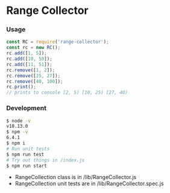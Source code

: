 # Range Collector

### Usage

```javascript
const RC = require('range-collector');
const rc = new RC();
rc.add([1, 5]);
rc.add([10, 50]);
rc.add([11, 51]);
rc.remove([1, 2]);
rc.remove([25, 27]);
rc.remove([40, 100]);
rc.print();
// prints to console [2, 5) [10, 25) [27, 40)
```


### Development

```bash
$ node -v
v10.13.0
$ npm -v
6.4.1
$ npm i
# Run unit tests
$ npm run test
# Try out things in /index.js
$ npm run start
```

- RangeCollection class is in /lib/RangeCollector.js
- RangeCollection unit tests are in /lib/RangeCollector.spec.js
